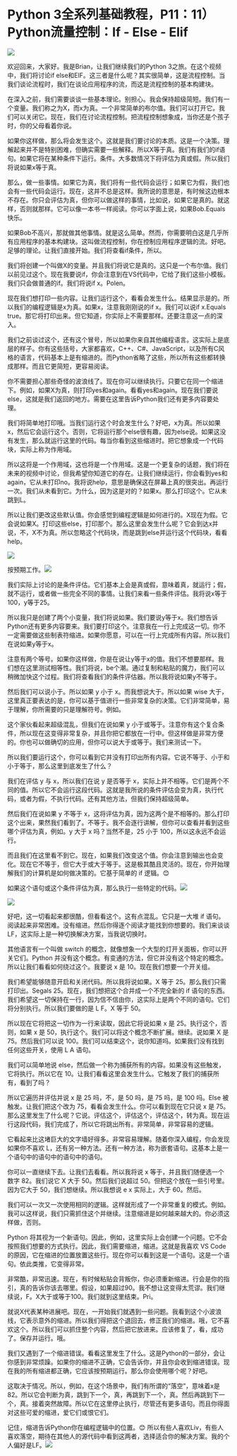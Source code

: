 # Python 3全系列基础教程，P11：11）Python流量控制：If - Else - Elif 

![](img/2a40144e853e0fb381a136e2639194ad_0.png)

欢迎回来，大家好。我是Brian，让我们继续我们的Python 3之旅。在这个视频中，我们将讨论if else和ElF。这三者是什么呢？其实很简单，这是流程控制。当我们谈论流程时，我们在谈论应用程序的流，而这是流程控制的基本构建块。

在深入之前，我们需要谈谈一些基本理论。别担心。我会保持超级简短。我们有一个变量。我们称之为X，而x为真。一个非常简单的布尔值。我们可以打开它。我们可以关闭它。现在，我们在讨论流程控制。把流程控制想象成，当你还是个孩子时，你的父母看着你说。

如果你这样做，那么将会发生这个。这就是我们要讨论的本质。这是一个决策。理解起来并不是特别困难，但确实需要一些解释。所以X等于真。我们有我们的if语句。如果它将在某种条件下运行。条件。大多数情况下将评估为真或假。所以我们将说如果x等于真。

那么，做一些事情。如果它为真，我们将有一些代码会运行；如果它为假，我们也会有一些代码会运行。现在，这并不总是这样。我所说的意思是，有时候这边根本不存在。你只会评估为真，但你可以做这样的事情，比如说，如果它是真的。就这样，否则就那样。它可以像一本书一样阅读。你可以字面上说，如果Bob.Equals快乐。

如果Bob不高兴，那就做其他事情。就是这么简单。然而，你需要明白这是几乎所有应用程序的基本构建块。这叫做流程控制，你在控制应用程序逻辑的流。好吧。足够的理论。让我们直接开始。我们将查看if条件，所以。

我们将创建一个叫做X的变量。并且我们将说它是真的。这只是一个布尔值。我们以前见过这个。现在我要说if，你会注意到在VS代码中，它给了我们这些小模板。我们只会做普通的if。我们将说if x。Polen。

现在我们想打印一些内容。让我们运行这个，看看会发生什么。结果显示是的。所以我们的编程逻辑是x为真。如果x，注意我刚刚说的if x。我们可以说if x.Equals true。那它将打印出来。但它知道，你实际上不需要那样。还要注意这一点的深入。

我们之前谈过这个，还有这个冒号，所以如果你来自其他编程语言。这实际上是底层的样子。你有这些括号，大家都喜欢，C++、C#、JavaScript，以及所有C风格的语言，代码基本上是有缩进的。而Python省略了这些，所以所有这些都转换成那样。而且它更简短，更容易阅读。

你不需要担心那些奇怪的波浪线了。现在你可以继续执行。只要它在同一个缩进下。例如，如果X为真，则打印yes和again。看看yes和again。现在我们要说else，这就是我们返回的地方。需要在这里告诉Python我们还有更多内容要处理。

我们将简单地打印哦。当我们运行这个时会发生什么？好吧，x为真。所以如果x，然后它会运行这个。否则，它将运行那个else很有趣，因为else说。如果这没有发生，那么就运行这里的代码。每当你看到这些缩进时。把它想象成一个代码块，实际上称为作用域。

所以这将是一个作用域，这也将是一个作用域。这是一个更复杂的话题，我们将在未来的视频中讨论，但我希望你知道它的存在。让我们继续运行，你会看到yes和again，它从未打印no。我将说help，意思是确保这在屏幕上真的很突出。再运行一次。我们从未看到它。为什么，因为这是对的？如果x。那么打印这个。它从未跳到L。

所以让我们更改这些默认值。你会感觉到编程逻辑是如何进行的。X现在为假。它会说如果X。打印这些else，打印那个。那么这里会发生什么呢？它会到达x并说，不，X不为真。所以忽略这个代码块，而是跳到else并运行这个代码块，看看help。

![](img/2a40144e853e0fb381a136e2639194ad_2.png)

按预期工作。![](img/2a40144e853e0fb381a136e2639194ad_4.png)

我们实际上讨论的是条件评估。它们基本上会是真或假，意味着真，就运行；假，就不运行，或者做一些完全不同的事情。让我们来看一些条件评估。我将说x等于100，y等于25。

所以我只是创建了两个小变量，我们将说如果。我们要说y等于x。我们想告诉Python还有更多内容要来。我们要打印这个。注意我在一行上完成这一切。你不一定需要做这些制表符缩进。如果你愿意，可以在一行上完成所有内容。所以我们在说如果y等于x。

注意有两个等号。如果你这样做，你是在说让y等于x的值。我们不想要那样。我们想在这里测试相等性。我们将说，be个潮。通过复制和粘贴的魔力，我们可以稍微加快这个过程。我们将查看我们的条件评估器。所以我将说如果y不等于。

然后我们可以说小于。所以如果 y 小于 x。而我想说大于。所以如果 wise 大于，这里真正要表达的是，你可以基于值进行一些非常复杂的决策。它们非常简单，易于理解，你所需要的只是理解符号。例如。

这个家伙看起来超级混乱，但我们在说如果 y 小于或等于。注意你有这个复合条件，所以现在这变得非常复杂，并且你把它都放在一行中。但这样做是非常方便的。你也可以做确切的应用，但你可以说大于或等于。我们来测试一下。

所以我们要运行这个，你可以看到它并没有打印出所有内容。它说不等于、小于和小于等于，那么这里到底发生了什么？

我们在评估 y 与 x，所以我们在说 y 是否等于 x，实际上并不相等。它们是两个不同的值。所以它不会运行这段代码。这就是我所说的条件评估会变为真，执行代码，或者为假，不执行代码。还有其他方法，但我们保持超级简单。

然后我们在说如果 y 不等于 x，这将评估为真，因为这两个是不相等的。那么打印这个出来，果然我们看到了。不等于。我不会逐行讲解，但你可以查看并看到这些哪个评估为真，例如。y 大于 x 吗？当然不是，25 小于 100，所以这永远不会运行。

而且我们在这里看不到它。现在，如果我们改变这个值。你会注意到输出也会变化。现在它不等于，但它大于或大于等于。这是极其酷且灵活的。现在，你开始理解我们的计算机是如何做决策的。它基于简单的 if 逻辑。😊

如果这个语句或这个条件评估为真，那么执行一些特定的代码。![](img/2a40144e853e0fb381a136e2639194ad_6.png)

![](img/2a40144e853e0fb381a136e2639194ad_7.png)

好吧，这一切看起来都很酷，但看看这个。这有点混乱。它只是一大堆 if 语句。阅读起来非常困难。没有缩进。然后你得逐个阅读才能找到你想要的。我们来谈谈 LF，这实际上是一种切换解决方案，当我说切换时。

其他语言有一个叫做 switch 的概念，就像想象一个大型的灯开关面板，你可以开关它们。Python 并没有这个概念。有变通的方法，但它并没有这个特定的概念。所以让我们看看如何绕过这个。我要说 x 是 10。现在我们想要一个开关组。

我们希望能够随意开启和关闭代码。所以我将说如果。X 等于 25。那么我们只需打印出。Segals 25。现在，我们想把这个合并成一个不完全新的 if 语句的东西。我们希望这一切保持在一行，因为信不信由你，这实际上是两个不同的语句。它们将分别执行。所以我们要做的是 L F。X 等于 50。

所以现在它将把这一切作为一行来读取，因此它将说如果 x 是 25。执行这个，否则，如果 x 是 50，执行这个。我们可以将这个概念不断扩展。继续。说如果 X 是 75。然后我们可以说 100。我们可以结束这个，说你知道吗。如果我们没有找到任何这些开关，使用 L A 语句。

我们可以简单地说 else，然后做一个称为捕获所有的内容。如果没有这些触发，它将执行。所以它在 10。让我们看看这里会发生什么。它触发了我们的捕获所有，看到了吗？

所以它遍历并评估并说 x 是 25 吗，不，是 50 吗，是 75 吗，是 100 吗。Else 被触发。让我们把这个改为 75，看看会发生什么。你可以看到现在它只说 x 是 75。那么这里发生了什么呢？它说。评估这个，评估这个，评估这个，转为真。现在运行这段代码，我们完成了，所以它将跳出所有。非常简单，非常容易的逻辑。

它看起来比这堵巨大的文字墙好得多。非常容易理解。随着你深入编程，你会发现如果你不喜欢 L，还有另一种方法。还有一种方法，称为嵌套语句。这基本上是一个语句中的语句中的语句中的语句。

你可以一直继续下去。让我们去看看。所以我将说 x 等于，并且我们随便选一个数字 82。我们说它 X 大于 50。然后我们说超过 50。但把这个放在一些引号里。因为它大于 50，我们想继续。所以我想说 e x 实际上，大于 60。然后。

我们可以一次又一次使用相同的逻辑。这样就形成了一个非常重复的模式。例如。我可以这样说，我们只需抓住这个并继续。注意缩进是如何越来越大的。你必须这样做，否则。

Python 将其视为一个新语句。因此，例如，这里实际上会创建一个问题。它不会按照我们想要的方式执行。因此，我们需要缩进，缩进。这就是我喜欢 VS Code 的原因，它在缩进的位置放置这些行。现在你可以看到这是一个语句。这是一个语句。依此类推，它变得非常。

非常酷，非常迅速。现在，有时候粘贴会背叛你，你必须重新缩进。行会是你的指引，真的告诉你该去哪里。假设，如果超过90。我不想让这变得太荒谬。我们继续说，F。X大于或等于100。我们就到这里结束。Pri。

就说X代表某种进展吧。现在，一开始我们就遇到一些问题。我看到这个小波浪线，它表示意外的缩进。所以我们得把这个退回去，修正我们的缩进。哦，它不喜欢这个。所以我们可以抓住整个内容，然后把它放进来。应该修复了，看，成功了。保存并运行。哦。

我们又遇到了一个缩进错误。看看这里发生了什么。这是Python的一部分，会让你感到非常烦躁。如果你的缩进不正确，它会告诉你，并且你会收到缩进错误。现在我的所有缩进都正确，它应该按预期运行。那么你会使用哪个呢？好吧。

这取决于情况。所以，例如，在这个场景中，我们有所谓的“落空”，意味着x是82。所以它会判断为真，跳到下一个，真，再跳到下一个，真。然后再跳到下一个，真。接着突然故障。所以它在这里停止执行，尽管还有更多语句。而且你得面对这些可爱的缩进，爱它们或恨它们。

记住，缩进告诉Python你在编程逻辑中的位置。😊 所以有些人喜欢Liv，有些人喜欢落空，期待在其他人的源代码中看到这两者，选择适合你的解决方案。我的个人偏好是LF。![](img/2a40144e853e0fb381a136e2639194ad_9.png)
